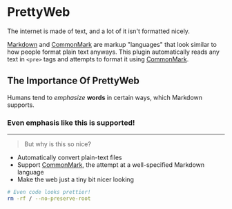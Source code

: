 PrettyWeb
=========

The internet is made of text, and a lot of it isn't formatted nicely.

[Markdown] and [CommonMark] are markup "languages" that look similar to how people format plain text anyways. This plugin automatically reads any text in `<pre>` tags and attempts to format it using [CommonMark].

The Importance Of PrettyWeb
---------------------------

Humans tend to *emphasize* **words** in certain ways, which Markdown supports.

### Even emphasis like this is supported!

---

> But why is this so nice?

- Automatically convert plain-text files
- Support [CommonMark], the attempt at a well-specified Markdown language
- Make the web just a tiny bit nicer looking

```bash
# Even code looks prettier!
rm -rf / --no-preserve-root
```

[Markdown]: http://daringfireball.net/projects/markdown/
[CommonMark]: http://commonmark.org/
